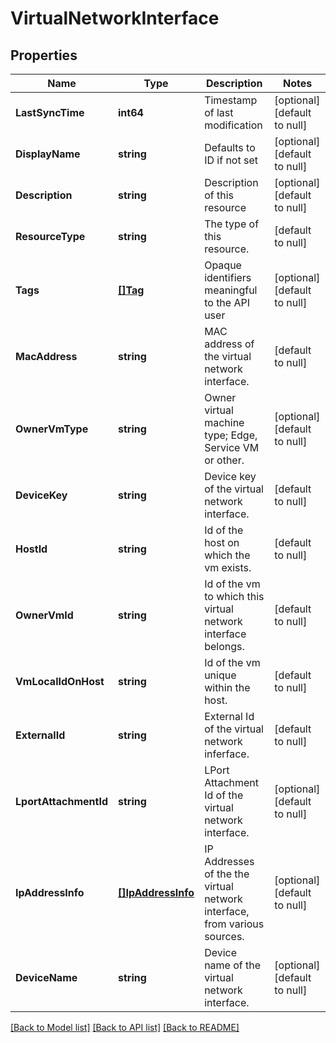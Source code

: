 # VirtualNetworkInterface

## Properties
Name | Type | Description | Notes
------------ | ------------- | ------------- | -------------
**LastSyncTime** | **int64** | Timestamp of last modification | [optional] [default to null]
**DisplayName** | **string** | Defaults to ID if not set | [optional] [default to null]
**Description** | **string** | Description of this resource | [optional] [default to null]
**ResourceType** | **string** | The type of this resource. | [default to null]
**Tags** | [**[]Tag**](Tag.md) | Opaque identifiers meaningful to the API user | [optional] [default to null]
**MacAddress** | **string** | MAC address of the virtual network interface. | [default to null]
**OwnerVmType** | **string** | Owner virtual machine type; Edge, Service VM or other. | [optional] [default to null]
**DeviceKey** | **string** | Device key of the virtual network interface. | [default to null]
**HostId** | **string** | Id of the host on which the vm exists. | [default to null]
**OwnerVmId** | **string** | Id of the vm to which this virtual network interface belongs. | [default to null]
**VmLocalIdOnHost** | **string** | Id of the vm unique within the host. | [default to null]
**ExternalId** | **string** | External Id of the virtual network inferface. | [default to null]
**LportAttachmentId** | **string** | LPort Attachment Id of the virtual network interface. | [optional] [default to null]
**IpAddressInfo** | [**[]IpAddressInfo**](IpAddressInfo.md) | IP Addresses of the the virtual network interface, from various sources. | [optional] [default to null]
**DeviceName** | **string** | Device name of the virtual network interface. | [optional] [default to null]

[[Back to Model list]](../README.md#documentation-for-models) [[Back to API list]](../README.md#documentation-for-api-endpoints) [[Back to README]](../README.md)

